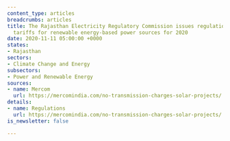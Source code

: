 ```yaml
---
content_type: articles
breadcrumbs: articles
title: The Rajasthan Electricity Regulatory Commission issues regulations for determining
  tariffs for renewable energy-based power sources for 2020
date: 2020-11-11 05:00:00 +0000
states:
- Rajasthan
sectors:
- Climate Change and Energy
subsectors:
- Power and Renewable Energy
sources:
- name: Mercom
  url: https://mercomindia.com/no-transmission-charges-solar-projects/
details:
- name: Regulations
  url: https://mercomindia.com/no-transmission-charges-solar-projects/
is_newsletter: false

---
```

